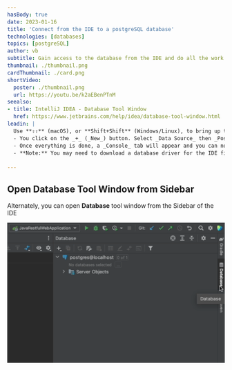 ```yaml
---
hasBody: true
date: 2023-01-16
title: 'Connect from the IDE to a postgreSQL database'
technologies: [databases]
topics: [postgreSQL]
author: vb
subtitle: Gain access to the database from the IDE and do all the work in the same window.
thumbnail: ./thumbnail.png
cardThumbnail: ./card.png
shortVideo:
  poster: ./thumbnail.png
  url: https://youtu.be/k2aEBenPTnM
seealso:
- title: IntelliJ IDEA - Database Tool Window
  href: https://www.jetbrains.com/help/idea/database-tool-window.html
leadin: |
  Use **⇧⇧** (macOS), or **Shift+Shift** (Windows/Linux), to bring up the Search Everywhere dialog. You can now search for _Database_ to open the **Database** tool window which helps you to connect to multiple databases and DDL data sources. 
  - You click on the _+_ (_New_) button. Select _Data Source_ then _Postgres_ as the data source type. Customize the name of the data source, connection details, then click on the _Test_ link to ensure everything is ok.
  - Once everything is done, a _Console_ tab will appear and you can now query the database from the IDE. You can also explore it from the _Database_ tool window, and select which parts to hide or show from it.
  - **Note:** You may need to download a database driver for the IDE first. If you see a _Download driver_ link, you'll need to click on that before you can connect to the database.

---
```


## Open Database Tool Window from Sidebar 
Alternately, you can open **Database** tool window from the Sidebar of the IDE

![Open Database Tool Window from Sidebar](database-tool-from-sidebar.png)


